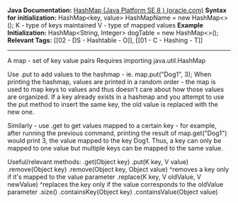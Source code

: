 
**Java Documentation:** [HashMap (Java Platform SE 8 ) (oracle.com)](https://docs.oracle.com/javase/8/docs/api/java/util/HashMap.html)
**Syntax for initialization:** HashMap<key, value> HashMapName = new HashMap<>(); 
K - type of keys maintained
V - type of mapped values
**Example Initialization:** HashMap<String, Integer> dogTable = new HashMap<>();
**Relevant Tags:** [[02 - DS - Hashtable - O]], [[01 - C - Hashing - T]]

-----

A map - set of key value pairs 
Requires importing java.util.HashMap

Use .put to add values to the hashmap - ie. map.put("Dog1", 3);
When printing the hashmap, values are printed in a random order - the map is used to map keys to values and thus doesn't care about how those values are organized.
If a key already exists in a hashmap and you attempt to use the put method to insert the same key, the old value is replaced with the new one.

Similarly - use .get to get values mapped to a certain key - for example, after running the previous command, printing the result of map.get("Dog1") would print 3, the value mapped to the key Dog1. Thus, a key can only be mapped to one value but multiple keys can be mapped to the same value.

Useful/relevant methods:
.get(Object key)
.put(K key, V value)
.remove(Object key)
.remove(Object key, Object value)
^removes a key only if it's mapped to the value parameter
.replace(K key, V oldValue, V newValue)
^replaces the key only if the value corresponds to the oldValue parameter
.size()
.containsKey(Object key)
.containsValue(Object value)

